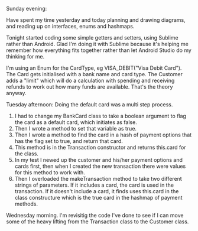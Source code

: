 Sunday evening:

Have spent my time yesterday and today planning and drawing diagrams, and reading up on interfaces, enums and hashmaps.

Tonight started coding some simple getters and setters, using Sublime rather than Android. Glad I'm doing it with Sublime because it's helping me remember how everything fits together rather than let Android Studio do my thinking for me.

I'm using an Enum for the CardType, eg VISA_DEBIT("Visa Debit Card"). The Card gets initialised with a bank name and  card type. The Customer adds a "limit" which will do a calculation with spending and receiving refunds to work out how many funds are available. That's the theory anyway.

Tuesday afternoon: Doing the default card was a multi step process. 

1. I had to change my BankCard class to take a boolean argument to flag the card as a default card, which initiates as false. 
2. Then I wrote a method to set that variable as true. 
3. Then I wrote a method to find the card in a hash of payment options that has the flag set to true, and return that card. 
4. This method is in the Transaction constructor and returns this.card for the class. 
5. In my test I newed up the customer and his/her payment options and cards first, then when I created the new transaction there were values for this method to work with. 
6. Then I overloaded the makeTransaction method to take two different strings of parameters. If it includes a card, the card is used in the transaction. If it doesn't include a card, it finds uses this.card in the class constructure which is the true card in the hashmap of payment methods.

Wednesday morning. I'm revisitig the code I've done to see if I can move some of the heavy lifting from the Transaction class to the Customer class.
